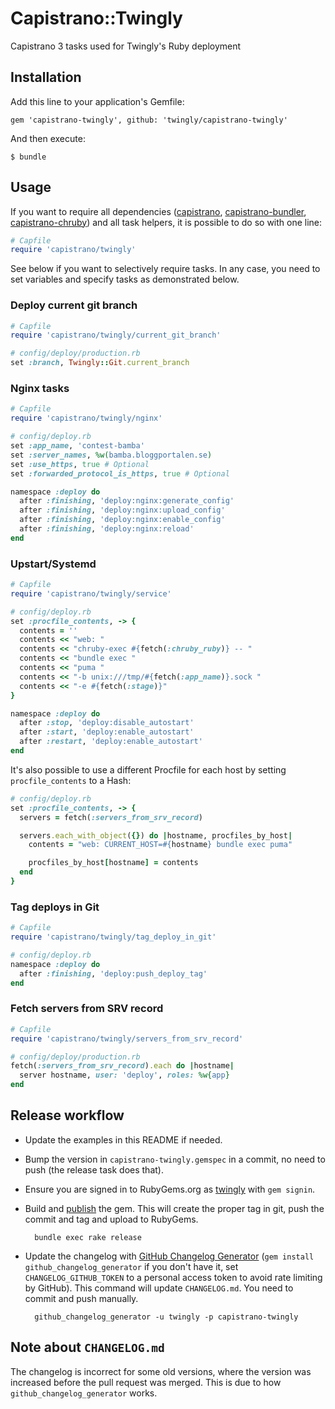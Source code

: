 # Capistrano::Twingly

Capistrano 3 tasks used for Twingly's Ruby deployment

## Installation

Add this line to your application's Gemfile:

    gem 'capistrano-twingly', github: 'twingly/capistrano-twingly'

And then execute:

    $ bundle

## Usage

If you want to require all dependencies ([capistrano], [capistrano-bundler], [capistrano-chruby]) and all task helpers, it is possible to do so with one line:

```Ruby
# Capfile
require 'capistrano/twingly'
```

[capistrano]: https://github.com/capistrano/capistrano
[capistrano-bundler]: https://github.com/capistrano/capistrano-bundler
[capistrano-chruby]: https://github.com/capistrano/capistrano-chruby

See below if you want to selectively require tasks. In any case, you need to set variables and specify tasks as demonstrated below.

### Deploy current git branch

```Ruby
# Capfile
require 'capistrano/twingly/current_git_branch'

# config/deploy/production.rb
set :branch, Twingly::Git.current_branch
```

### Nginx tasks

```Ruby
# Capfile
require 'capistrano/twingly/nginx'

# config/deploy.rb
set :app_name, 'contest-bamba'
set :server_names, %w(bamba.bloggportalen.se)
set :use_https, true # Optional
set :forwarded_protocol_is_https, true # Optional

namespace :deploy do
  after :finishing, 'deploy:nginx:generate_config'
  after :finishing, 'deploy:nginx:upload_config'
  after :finishing, 'deploy:nginx:enable_config'
  after :finishing, 'deploy:nginx:reload'
end
```

### Upstart/Systemd

```Ruby
# Capfile
require 'capistrano/twingly/service'

# config/deploy.rb
set :procfile_contents, -> {
  contents = ''
  contents << "web: "
  contents << "chruby-exec #{fetch(:chruby_ruby)} -- "
  contents << "bundle exec "
  contents << "puma "
  contents << "-b unix:///tmp/#{fetch(:app_name)}.sock "
  contents << "-e #{fetch(:stage)}"
}

namespace :deploy do
  after :stop, 'deploy:disable_autostart'
  after :start, 'deploy:enable_autostart'
  after :restart, 'deploy:enable_autostart'
end
```

It's also possible to use a different Procfile for each host by setting `procfile_contents` to a Hash:

```ruby
# config/deploy.rb
set :procfile_contents, -> {
  servers = fetch(:servers_from_srv_record)

  servers.each_with_object({}) do |hostname, procfiles_by_host|
    contents = "web: CURRENT_HOST=#{hostname} bundle exec puma"

    procfiles_by_host[hostname] = contents
  end
}
```

### Tag deploys in Git

```Ruby
# Capfile
require 'capistrano/twingly/tag_deploy_in_git'

# config/deploy.rb
namespace :deploy do
  after :finishing, 'deploy:push_deploy_tag'
end
```

### Fetch servers from SRV record

```Ruby
# Capfile
require 'capistrano/twingly/servers_from_srv_record'

# config/deploy/production.rb
fetch(:servers_from_srv_record).each do |hostname|
  server hostname, user: 'deploy', roles: %w{app}
end
```

## Release workflow

* Update the examples in this README if needed.

* Bump the version in `capistrano-twingly.gemspec` in a commit, no need to push (the release task does that).

* Ensure you are signed in to RubyGems.org as [twingly][twingly-rubygems] with `gem signin`.

* Build and [publish](http://guides.rubygems.org/publishing/) the gem. This will create the proper tag in git, push the commit and tag and upload to RubyGems.

        bundle exec rake release

* Update the changelog with [GitHub Changelog Generator](https://github.com/github-changelog-generator/github-changelog-generator) (`gem install github_changelog_generator` if you don't have it, set `CHANGELOG_GITHUB_TOKEN` to a personal access token to avoid rate limiting by GitHub). This command will update `CHANGELOG.md`. You need to commit and push manually.

        github_changelog_generator -u twingly -p capistrano-twingly

## Note about `CHANGELOG.md`

The changelog is incorrect for some old versions, where the version was increased before the pull request was merged. This is due to how `github_changelog_generator` works.

[twingly-rubygems]: https://rubygems.org/profiles/twingly
